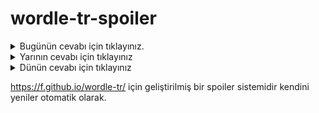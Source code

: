 # wordle-tr-spoiler

<details>
  <summary>Bugünün cevabı için tıklayınız.</summary>
  <br>
    <b> skink </b>
</details>

<details>
  <summary>Yarının cevabı için tıklayınız</summary>
  <br>
   <b> fevri </b>
</details>

<details>
  <summary>Dünün cevabı için tıklayınız </summary>
  <br>
  <b> nahoş </b>
</details>

https://f.github.io/wordle-tr/ için geliştirilmiş bir spoiler sistemidir kendini yeniler otomatik olarak.

